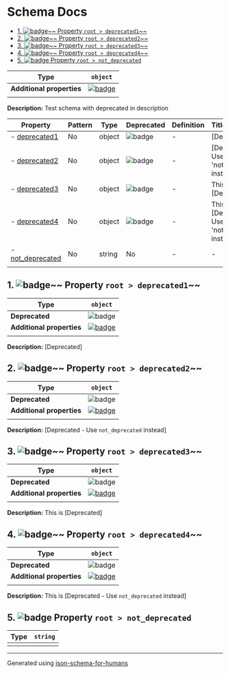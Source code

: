 # Schema Docs

- [1. ![badge](https://img.shields.io/badge/Optional-yellow)~~ Property `root > deprecated1`~~](#deprecated1)
- [2. ![badge](https://img.shields.io/badge/Optional-yellow)~~ Property `root > deprecated2`~~](#deprecated2)
- [3. ![badge](https://img.shields.io/badge/Optional-yellow)~~ Property `root > deprecated3`~~](#deprecated3)
- [4. ![badge](https://img.shields.io/badge/Optional-yellow)~~ Property `root > deprecated4`~~](#deprecated4)
- [5. ![badge](https://img.shields.io/badge/Optional-yellow) Property `root > not_deprecated`](#not_deprecated)

| Type                      | `object`                                                                                                            |
| ------------------------- | ------------------------------------------------------------------------------------------------------------------- |
| **Additional properties** | [![badge](https://img.shields.io/badge/Any+type-allowed-green)](# "Additional Properties of any type are allowed.") |
|                           |                                                                                                                     |

**Description:** Test schema with deprecated in description

| Property                             | Pattern | Type   | Deprecated                                            | Definition | Title/Description                                   |
| ------------------------------------ | ------- | ------ | ----------------------------------------------------- | ---------- | --------------------------------------------------- |
| - [deprecated1](#deprecated1 )       | No      | object | ![badge](https://img.shields.io/badge/Deprecated-red) | -          | [Deprecated]                                        |
| - [deprecated2](#deprecated2 )       | No      | object | ![badge](https://img.shields.io/badge/Deprecated-red) | -          | [Deprecated - Use 'not_deprecated' instead]         |
| - [deprecated3](#deprecated3 )       | No      | object | ![badge](https://img.shields.io/badge/Deprecated-red) | -          | This is [Deprecated]                                |
| - [deprecated4](#deprecated4 )       | No      | object | ![badge](https://img.shields.io/badge/Deprecated-red) | -          | This is [Deprecated - Use 'not_deprecated' instead] |
| - [not_deprecated](#not_deprecated ) | No      | string | No                                                    | -          | -                                                   |
|                                      |         |        |                                                       |            |                                                     |

## <a name="deprecated1"></a>1. ![badge](https://img.shields.io/badge/Optional-yellow)~~ Property `root > deprecated1`~~

| Type                      | `object`                                                                                                            |
| ------------------------- | ------------------------------------------------------------------------------------------------------------------- |
| **Deprecated**            | ![badge](https://img.shields.io/badge/Deprecated-red)                                                               |
| **Additional properties** | [![badge](https://img.shields.io/badge/Any+type-allowed-green)](# "Additional Properties of any type are allowed.") |
|                           |                                                                                                                     |

**Description:** [Deprecated]

## <a name="deprecated2"></a>2. ![badge](https://img.shields.io/badge/Optional-yellow)~~ Property `root > deprecated2`~~

| Type                      | `object`                                                                                                            |
| ------------------------- | ------------------------------------------------------------------------------------------------------------------- |
| **Deprecated**            | ![badge](https://img.shields.io/badge/Deprecated-red)                                                               |
| **Additional properties** | [![badge](https://img.shields.io/badge/Any+type-allowed-green)](# "Additional Properties of any type are allowed.") |
|                           |                                                                                                                     |

**Description:** [Deprecated - Use `not_deprecated` instead]

## <a name="deprecated3"></a>3. ![badge](https://img.shields.io/badge/Optional-yellow)~~ Property `root > deprecated3`~~

| Type                      | `object`                                                                                                            |
| ------------------------- | ------------------------------------------------------------------------------------------------------------------- |
| **Deprecated**            | ![badge](https://img.shields.io/badge/Deprecated-red)                                                               |
| **Additional properties** | [![badge](https://img.shields.io/badge/Any+type-allowed-green)](# "Additional Properties of any type are allowed.") |
|                           |                                                                                                                     |

**Description:** This is [Deprecated]

## <a name="deprecated4"></a>4. ![badge](https://img.shields.io/badge/Optional-yellow)~~ Property `root > deprecated4`~~

| Type                      | `object`                                                                                                            |
| ------------------------- | ------------------------------------------------------------------------------------------------------------------- |
| **Deprecated**            | ![badge](https://img.shields.io/badge/Deprecated-red)                                                               |
| **Additional properties** | [![badge](https://img.shields.io/badge/Any+type-allowed-green)](# "Additional Properties of any type are allowed.") |
|                           |                                                                                                                     |

**Description:** This is [Deprecated - Use `not_deprecated` instead]

## <a name="not_deprecated"></a>5. ![badge](https://img.shields.io/badge/Optional-yellow) Property `root > not_deprecated`

| Type | `string` |
| ---- | -------- |
|      |          |

----------------------------------------------------------------------------------------------------------------------------
Generated using [json-schema-for-humans](https://github.com/coveooss/json-schema-for-humans)